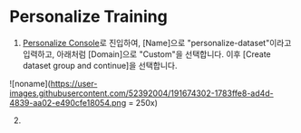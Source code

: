 # Personalize Training


1. [Personalize Console](https://ap-northeast-2.console.aws.amazon.com/personalize/home?region=ap-northeast-2#createDatasetGroup)로 진입하여, [Name]으로 "personalize-dataset"이라고 입력하고, 아래처럼 [Domain]으로 "Custom"을 선택합니다. 이후 [Create dataset group and continue]을 선택합니다. 

![noname](https://user-images.githubusercontent.com/52392004/191674302-1783ffe8-ad4d-4839-aa02-e490cfe18054.png = 250x)


 
2. 
